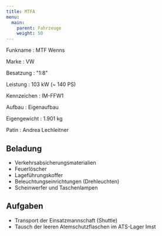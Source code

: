 ```yaml
---
title: MTFA
menu:
  main:
    parent: Fahrzeuge
    weight: 50
---
```


Funkname
: MTF Wenns

Marke
: VW

Besatzung
: "1:8"

Leistung
: 103 kW (~ 140 PS)

Kennzeichen
: IM-FFW1

Aufbau
: Eigenaufbau

Eigengewicht
: 1.901 kg

Patin
: Andrea Lechleitner

## Beladung
- Verkehrsabsicherungsmaterialien
- Feuerlöscher
- Lageführungskoffer
- Beleuchtungseinrichtungen (Drehleuchten)
- Scheinwerfer und Taschenlampen

## Aufgaben
- Transport der Einsatzmannschaft (Shuttle)
- Tausch der leeren Atemschutzflaschen im ATS-Lager Imst
